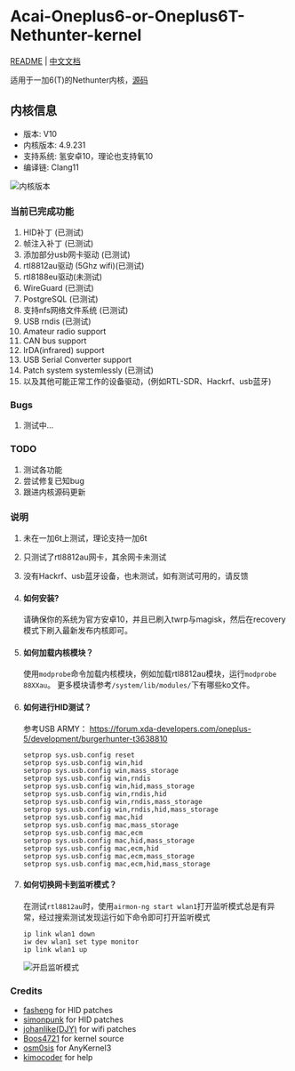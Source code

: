 # Acai-Oneplus6-or-Oneplus6T-Nethunter-kernel
[README](README.md) | [中文文档](README_zh.md)

适用于一加6(T)的Nethunter内核，[源码](https://github.com/acai66/op6-op6t-nethunter-kernel)

## 内核信息
- 版本: V10
- 内核版本: 4.9.231
- 支持系统: 氢安卓10，理论也支持氧10
- 编译链: Clang11

![内核版本](resources/images/version.jpg)

### 当前已完成功能
1. HID补丁 (已测试)
2. 帧注入补丁 (已测试)
3. 添加部分usb网卡驱动 (已测试)
4. rtl8812au驱动 (5Ghz wifi)(已测试)
5. rtl8188eu驱动(未测试)
6. WireGuard (已测试)
7. PostgreSQL (已测试)
8. 支持nfs网络文件系统 (已测试)
9. USB rndis (已测试)
10. Amateur radio support
11. CAN bus support
12. IrDA(infrared) support
13. USB Serial Converter support
14. Patch system systemlessly (已测试)
15. 以及其他可能正常工作的设备驱动，(例如RTL-SDR、Hackrf、usb蓝牙) 


### Bugs
1. 测试中...


### TODO
1. 测试各功能
2. 尝试修复已知bug
3. 跟进内核源码更新

### 说明
1. 未在一加6t上测试，理论支持一加6t
2. 只测试了rtl8812au网卡，其余网卡未测试
3. 没有Hackrf、usb蓝牙设备，也未测试，如有测试可用的，请反馈
4. #### 如何安装?
    请确保你的系统为官方安卓10，并且已刷入twrp与magisk，然后在recovery模式下刷入最新发布内核即可。
5. #### 如何加载内核模块？
    使用`modprobe`命令加载内核模块，例如加载rtl8812au模块，运行`modprobe 88XXau`。
    更多模块请参考`/system/lib/modules/`下有哪些ko文件。
6. #### 如何进行HID测试？
    参考USB ARMY： https://forum.xda-developers.com/oneplus-5/development/burgerhunter-t3638810
    ```
    setprop sys.usb.config reset
    setprop sys.usb.config win,hid
    setprop sys.usb.config win,mass_storage
    setprop sys.usb.config win,rndis
    setprop sys.usb.config win,hid,mass_storage
    setprop sys.usb.config win,rndis,hid
    setprop sys.usb.config win,rndis,mass_storage
    setprop sys.usb.config win,rndis,hid,mass_storage
    setprop sys.usb.config mac,hid
    setprop sys.usb.config mac,mass_storage
    setprop sys.usb.config mac,ecm
    setprop sys.usb.config mac,hid,mass_storage
    setprop sys.usb.config mac,ecm,hid
    setprop sys.usb.config mac,ecm,mass_storage
    setprop sys.usb.config mac,ecm,hid,mass_storage
    ```
7. #### 如何切换网卡到监听模式？
    在测试`rtl8812au`时，使用`airmon-ng start wlan1`打开监听模式总是有异常，经过搜索测试发现运行如下命令即可打开监听模式
    ```
    ip link wlan1 down
    iw dev wlan1 set type monitor
    ip link wlan1 up
    ```

    ![开启监听模式](resources/images/enable_monitor_mode.jpg)

### Credits
- [fasheng](https://github.com/fasheng) for HID patches
- [simonpunk](https://forum.xda-developers.com/oneplus-5/development/burgerhunter-t3638810) for HID patches
- [johanlike(DJY)](https://github.com/johanlike) for wifi patches
- [Boos4721](https://github.com/Boos4721/op6_kernel) for kernel source 
- [osm0sis](https://github.com/osm0sis/AnyKernel3) for AnyKernel3
- [kimocoder](https://github.com/kimocoder) for help

